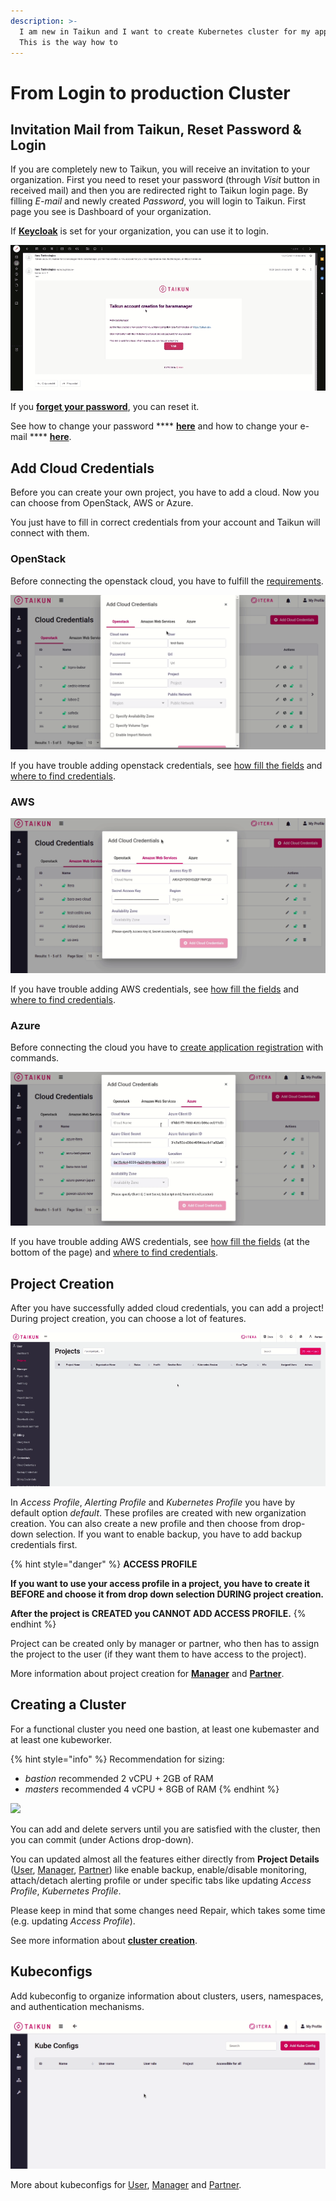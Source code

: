 ```yaml
---
description: >-
  I am new in Taikun and I want to create Kubernetes cluster for my application.
  This is the way how to
---
```


# From Login to production Cluster

## Invitation Mail from Taikun, Reset Password & Login

If you are completely new to Taikun, you will receive an invitation to your organization. First you need to reset your password (through _Visit_ button in received mail) and then you are redirected right to Taikun login page. By filling _E-mail_ and newly created _Password_, you will login to Taikun. First page you see is Dashboard of your organization.

If [**Keycloak**](https://www.keycloak.org) is set for your organization, you can use it to login.

![First Login](<.gitbook/assets/visit, reset password, login (1).gif>)

If you [**forget your password**](https://itera.gitbook.io/taikun/guidelines/login#forgotten-password), you can reset it.

See how to change your password **** [**here**](https://itera.gitbook.io/taikun/guidelines/verify-the-e-mail-address-and-change-the-password#change-password) and how to change your e-mail **** [**here**](https://itera.gitbook.io/taikun/guidelines/verify-the-e-mail-address-and-change-the-password#change-e-mail).



## Add Cloud Credentials

Before you can create your own project, you have to add a cloud. Now you can choose from OpenStack, AWS or Azure.

You just have to fill in correct credentials from your account and Taikun will connect with them.



### OpenStack

Before connecting the openstack cloud, you have to fulfill the [requirements](https://itera.gitbook.io/taikun/guidelines/create-credentials#openstack).

![OpenStack Cloud Credentials](<.gitbook/assets/add openstack.gif>)

If you have trouble adding openstack credentials, see [how fill the fields](https://itera.gitbook.io/taikun/guidelines/create-credentials#openstack) and [where to find credentials](https://itera.gitbook.io/taikun/guidelines/create-credentials/where-to-find-credentials#openstack).



### AWS

![AWS Cloud Credentials](<.gitbook/assets/add awx.gif>)

If you have trouble adding AWS credentials, see [how fill the fields](https://itera.gitbook.io/taikun/guidelines/create-credentials#amazon-web-services) and [where to find credentials](https://itera.gitbook.io/taikun/guidelines/create-credentials/where-to-find-credentials#aws).



### Azure

Before connecting the cloud you have to [create application registration](https://itera.gitbook.io/taikun/guidelines/create-credentials#azure) with commands.

![Azure Cloud credentials](<.gitbook/assets/add azure.gif>)

If you have trouble adding AWS credentials, see [how fill the fields](https://itera.gitbook.io/taikun/guidelines/create-credentials#amazon-web-services) (at the bottom of the page) and [where to find credentials](https://itera.gitbook.io/taikun/guidelines/create-credentials/where-to-find-credentials#azure).



## Project Creation

After you have successfully added cloud credentials, you can add a project! During project creation, you can choose a lot of features.

![Add Project](<.gitbook/assets/add project (10).gif>)

In _Access Profile_, _Alerting Profile_ and _Kubernetes Profile_ you have by default option _default_. These profiles are created with new organization creation. You can also create a new profile and then choose from drop-down selection. If you want to enable backup, you have to add backup credentials first.

{% hint style="danger" %}
**ACCESS PROFILE**

**If you want to use your access profile in a project, you have to create it BEFORE and choose it from drop down selection DURING project creation.**

**After the project is CREATED you CANNOT ADD ACCESS PROFILE.**
{% endhint %}

Project can be created only by manager or partner, who then has to assign the project to the user (if they want them to have access to the project).

More information about project creation for [**Manager**](https://itera.gitbook.io/taikun/user-guide-1/manager/projects/creating-a-new-project) and [**Partner**](https://itera.gitbook.io/taikun/user-guide-1/partner/projects/creating-a-new-project).



## Creating a Cluster

For a functional cluster you need one bastion, at least one kubemaster and at least one kubeworker.

{% hint style="info" %}
Recommendation for sizing:

* _bastion_ recommended 2 vCPU + 2GB of RAM
* _masters_ recommended 4 vCPU + 8GB of RAM
{% endhint %}

![](<.gitbook/assets/create cluster.gif>)

You can add and delete servers until you are satisfied with the cluster, then you can commit (under Actions drop-down).

You can updated almost all the features either directly from **Project Details** ([User](https://itera.gitbook.io/taikun/user-guide-1/user/projects/project-details), [Manager](https://itera.gitbook.io/taikun/user-guide-1/manager/projects/project-details), [Partner](https://itera.gitbook.io/taikun/user-guide-1/partner/projects/project-details)) like enable backup, enable/disable monitoring, attach/detach alerting profile or under specific tabs like updating _Access Profile_, _Kubernetes Profile_.

Please keep in mind that some changes need Repair, which takes some time (e.g. updating _Access Profile_).

See more information about [**cluster creation**](https://itera.gitbook.io/taikun/guidelines/creating-a-cluster).



## Kubeconfigs

Add kubeconfig to organize information about clusters, users, namespaces, and authentication mechanisms.

![Add Kubeconfig](.gitbook/assets/kubeconfig.gif)

More about kubeconfigs for [User](https://itera.gitbook.io/taikun/user-guide-1/user/projects/project-details#kubeconfigs), [Manager](https://itera.gitbook.io/taikun/user-guide-1/manager/projects/project-details#kubeconfigs) and [Partner](https://itera.gitbook.io/taikun/user-guide-1/partner/projects/project-details#kubeconfigs).



